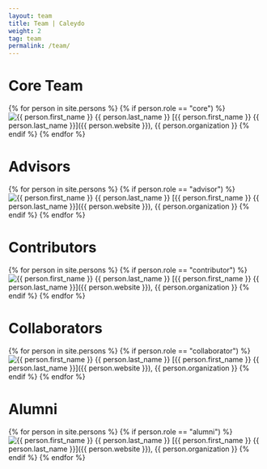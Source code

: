 ```yaml
---
layout: team
title: Team | Caleydo
weight: 2
tag: team
permalink: /team/
---
```


# Core Team

{% for person in site.persons %}
{% if person.role == "core") %}
<img alt="{{ person.first_name }} {{ person.last_name }}" class="person-image-small" src="{{ person.image }}">
[{{ person.first_name }} {{ person.last_name }}]({{ person.website }}), {{ person.organization }}
{% endif %}
{% endfor %}

# Advisors

{% for person in site.persons %}
{% if person.role == "advisor") %}
<img alt="{{ person.first_name }} {{ person.last_name }}" class="person-image-small" src="{{ person.image }}">
[{{ person.first_name }} {{ person.last_name }}]({{ person.website }}), {{ person.organization }}
{% endif %}
{% endfor %}


# Contributors

{% for person in site.persons %}
{% if person.role == "contributor") %}
<img alt="{{ person.first_name }} {{ person.last_name }}" class="person-image-small" src="{{ person.image }}">
[{{ person.first_name }} {{ person.last_name }}]({{ person.website }}), {{ person.organization }}
{% endif %}
{% endfor %}

# Collaborators

{% for person in site.persons %}
{% if person.role == "collaborator") %}
<img alt="{{ person.first_name }} {{ person.last_name }}" class="person-image-small" src="{{ person.image }}">
[{{ person.first_name }} {{ person.last_name }}]({{ person.website }}), {{ person.organization }}
{% endif %}
{% endfor %}

# Alumni

{% for person in site.persons %}
{% if person.role == "alumni") %}
<img alt="{{ person.first_name }} {{ person.last_name }}" class="person-image-small" src="{{ person.image }}">
[{{ person.first_name }} {{ person.last_name }}]({{ person.website }}), {{ person.organization }}
{% endif %}
{% endfor %}